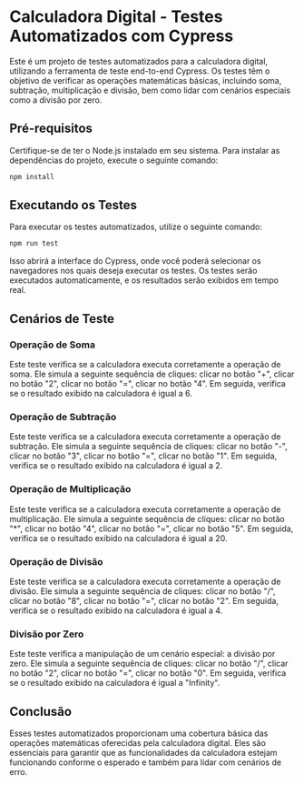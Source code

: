 # Calculadora Digital - Testes Automatizados com Cypress

Este é um projeto de testes automatizados para a calculadora digital, utilizando a ferramenta de teste end-to-end Cypress. Os testes têm o objetivo de verificar as operações matemáticas básicas, incluindo soma, subtração, multiplicação e divisão, bem como lidar com cenários especiais como a divisão por zero.

## Pré-requisitos

Certifique-se de ter o Node.js instalado em seu sistema. Para instalar as dependências do projeto, execute o seguinte comando:

```bash
npm install
```

## Executando os Testes

Para executar os testes automatizados, utilize o seguinte comando:

```bash
npm run test
```

Isso abrirá a interface do Cypress, onde você poderá selecionar os navegadores nos quais deseja executar os testes. Os testes serão executados automaticamente, e os resultados serão exibidos em tempo real.

## Cenários de Teste

### Operação de Soma

Este teste verifica se a calculadora executa corretamente a operação de soma. Ele simula a seguinte sequência de cliques: clicar no botão "+", clicar no botão "2", clicar no botão "=", clicar no botão "4". Em seguida, verifica se o resultado exibido na calculadora é igual a 6.

### Operação de Subtração

Este teste verifica se a calculadora executa corretamente a operação de subtração. Ele simula a seguinte sequência de cliques: clicar no botão "-", clicar no botão "3", clicar no botão "=", clicar no botão "1". Em seguida, verifica se o resultado exibido na calculadora é igual a 2.

### Operação de Multiplicação

Este teste verifica se a calculadora executa corretamente a operação de multiplicação. Ele simula a seguinte sequência de cliques: clicar no botão "*", clicar no botão "4", clicar no botão "=", clicar no botão "5". Em seguida, verifica se o resultado exibido na calculadora é igual a 20.

### Operação de Divisão

Este teste verifica se a calculadora executa corretamente a operação de divisão. Ele simula a seguinte sequência de cliques: clicar no botão "/", clicar no botão "8", clicar no botão "=", clicar no botão "2". Em seguida, verifica se o resultado exibido na calculadora é igual a 4.

### Divisão por Zero

Este teste verifica a manipulação de um cenário especial: a divisão por zero. Ele simula a seguinte sequência de cliques: clicar no botão "/", clicar no botão "2", clicar no botão "=", clicar no botão "0". Em seguida, verifica se o resultado exibido na calculadora é igual a "Infinity".

## Conclusão

Esses testes automatizados proporcionam uma cobertura básica das operações matemáticas oferecidas pela calculadora digital. Eles são essenciais para garantir que as funcionalidades da calculadora estejam funcionando conforme o esperado e também para lidar com cenários de erro.